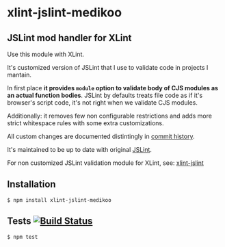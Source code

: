 # xlint-jslint-medikoo
## JSLint mod handler for XLint

Use this module with XLint.

It's customized version of JSLint that I use to validate code in projects I mantain.

In first place __it provides `module` option to validate body of CJS modules as an actual function bodies__. JSLint by defaults treats file code as if it's browser's script code, it's not right when we validate CJS modules.

Additionally: it removes few non configurable restrictions and adds more strict whitespace rules with some extra customizations.  

All custom changes are documented distintingly in [commit history](https://github.com/medikoo/xlint-jslint-medikoo/commits/master/jslint.js).

It's maintained to be up to date with original [JSLint](https://github.com/douglascrockford/JSLint).

For non customized JSLint validation module for XLint, see: [xlint-jslint](https://github.com/medikoo/xlint-jslint)

## Installation

	$ npm install xlint-jslint-medikoo

## Tests [![Build Status](https://travis-ci.org/medikoo/xlint-jslint-medikoo.png)](https://travis-ci.org/medikoo/xlint-jslint-medikoo)

	$ npm test
